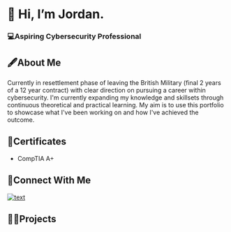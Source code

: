 # 👋 Hi, I’m Jordan.
### 💻Aspiring Cybersecurity Professional
## 🖋️About Me
Currently in resettlement phase of leaving the British Military (final 2 years of a 12 year contract) with clear direction on pursuing a career within cybersecurity. I'm currently expanding my knowledge and skillsets through continuous theoretical and practical learning. My aim is to use this portfolio to showcase what I've been working on and how I've achieved the outcome. 

## 📄Certificates
- CompTIA A+

## 🔗Connect With Me
[![text](https://camo.githubusercontent.com/a82e351e2795fff29741cac3aab327bd38616a2171be0c6910c19ba0f7b1aded/68747470733a2f2f696d672e69636f6e73382e636f6d2f676c7970682d6e6575652f36342f3232384245362f6c696e6b6564696e2e706e67)]([https://www.linkedin.com/in/myprofile](https://www.linkedin.com/in/jordan-abbott-197377346/))
## 👨‍🏫Projects

<!---
JECS2025/JECS2025 is a ✨ special ✨ repository because its `README.md` (this file) appears on your GitHub profile.
You can click the Preview link to take a look at your changes.
--->
